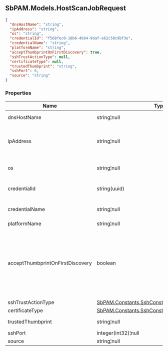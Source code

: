 
<h2 id="tocS_SbPAM.Models.HostScanJobRequest">SbPAM.Models.HostScanJobRequest</h2>

<a id="schemasbpam.models.hostscanjobrequest"></a>
<a id="schema_SbPAM.Models.HostScanJobRequest"></a>
<a id="tocSsbpam.models.hostscanjobrequest"></a>
<a id="tocssbpam.models.hostscanjobrequest"></a>

```json
{
  "dnsHostName": "string",
  "ipAddress": "string",
  "os": "string",
  "credentialId": "f568fec0-10b6-4b94-9daf-e62c50c9bf3e",
  "credentialName": "string",
  "platformName": "string",
  "acceptThumbprintOnFirstDiscovery": true,
  "sshTrustActionType": null,
  "certificateType": null,
  "trustedThumbprint": "string",
  "sshPort": 0,
  "source": "string"
}

```

### Properties

|Name|Type|Required|Restrictions|Description|
|---|---|---|---|---|
|dnsHostName|string¦null|false|none|DNS hostname.|
|ipAddress|string¦null|false|none|IP Address to use if DNS resolution fails|
|os|string¦null|false|none|Default OS value if scan fails|
|credentialId|string(uuid)|false|none|Id of credentials for host.|
|credentialName|string¦null|false|none|Name of credentials for host.|
|platformName|string¦null|false|none|none|
|acceptThumbprintOnFirstDiscovery|boolean|false|none|Accept thumbprint on first discovery will allow the scan to complete and store the found thumbprint as trusted|
|sshTrustActionType|[SbPAM.Constants.SshConstants+SshTrustActionType](../Models/sbpam.constants.sshconstants+sshtrustactiontype.md)|false|none|none|
|certificateType|[SbPAM.Constants.SshConstants+CertificateType](../Models/sbpam.constants.sshconstants+certificatetype.md)|false|none|none|
|trustedThumbprint|string¦null|false|none|Trusted thumbprint|
|sshPort|integer(int32)¦null|false|none|SSH Port|
|source|string¦null|false|none|none|


